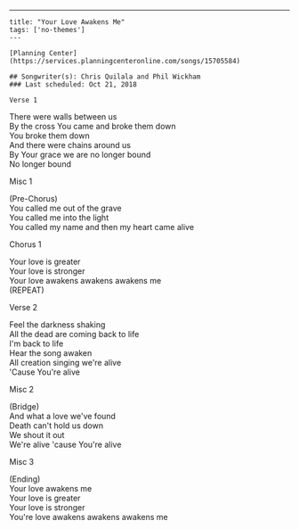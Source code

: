 ---
    title: "Your Love Awakens Me"
    tags: ['no-themes']
    ---

    [Planning Center](https://services.planningcenteronline.com/songs/15705584)

    ## Songwriter(s): Chris Quilala and Phil Wickham
    ### Last scheduled: Oct 21, 2018          

    Verse 1  
  
There were walls between us  
By the cross You came and broke them down  
You broke them down  
And there were chains around us  
By Your grace we are no longer bound  
No longer bound  
  
Misc 1  
  
(Pre-Chorus)  
You called me out of the grave  
You called me into the light  
You called my name and then my heart came alive  
  
Chorus 1  
  
Your love is greater  
Your love is stronger  
Your love awakens awakens awakens me  
(REPEAT)  
  
Verse 2  
  
Feel the darkness shaking  
All the dead are coming back to life  
I'm back to life  
Hear the song awaken  
All creation singing we're alive  
'Cause You're alive  
  
Misc 2  
  
(Bridge)  
And what a love we've found  
Death can't hold us down  
We shout it out  
We're alive 'cause You're alive  
  
Misc 3  
  
(Ending)  
Your love awakens me  
Your love is greater  
Your love is stronger  
You're love awakens awakens awakens me
    